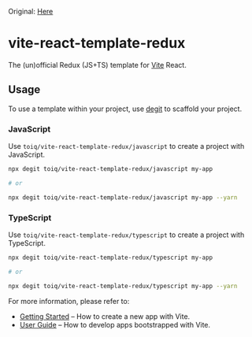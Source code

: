 Original: [Here](https://github.com/nvh95/vite-react-template-redux)

# vite-react-template-redux

The (un)official Redux (JS+TS) template for [Vite](https://vitejs.dev) React.

## Usage

To use a template within your project, use [degit](https://github.com/Rich-Harris/degit) to scaffold your project.

### JavaScript

Use `toiq/vite-react-template-redux/javascript` to create a project with JavaScript.

```sh
npx degit toiq/vite-react-template-redux/javascript my-app

# or

npx degit toiq/vite-react-template-redux/javascript my-app --yarn
```

### TypeScript

Use `toiq/vite-react-template-redux/typescript` to create a project with TypeScript.

```sh
npx degit toiq/vite-react-template-redux/typescript my-app

# or

npx degit toiq/vite-react-template-redux/typescript my-app --yarn
```

For more information, please refer to:

- [Getting Started](https://vitejs.dev/guide/#scaffolding-your-first-vite-project) – How to create a new app with Vite.
- [User Guide](https://vitejs.dev) – How to develop apps bootstrapped with Vite.
